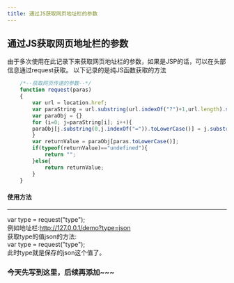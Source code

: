 ```yaml
---
title: 通过JS获取网页地址栏的参数
---
```

## 通过JS获取网页地址栏的参数  
由于多次使用在此记录下来获取网页地址栏的参数，如果是JSP的话，可以在头部信息通过request获取。
以下记录的是纯JS函数获取的方法

``` javascript
    /*--获取网页传递的参数--*/
    function request(paras)
    { 
        var url = location.href; 
        var paraString = url.substring(url.indexOf("?")+1,url.length).split("&"); 
        var paraObj = {} 
        for (i=0; j=paraString[i]; i++){ 
        paraObj[j.substring(0,j.indexOf("=")).toLowerCase()] = j.substring(j.indexOf("=")+1,j.length); 
        } 
        var returnValue = paraObj[paras.toLowerCase()]; 
        if(typeof(returnValue)=="undefined"){ 
            return ""; 
        }else{ 
            return returnValue; 
        }
    }
```

#### 使用方法  
***
var type = request("type");  
例如地址栏:http://127.0.0.1/demo?type=json  
获取type的值json的方法:  
var type = request("type");  
此时type就是保存的json这个值了。  
  
### 今天先写到这里，后续再添加~~~
